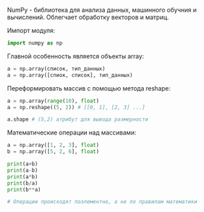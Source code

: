 NumPy - библиотека для анализа данных, машинного обучния и вычислений. Облегчает обработку векторов и матриц.

Импорт модуля:
```python
import numpy as np
```

Главной особенность является объекты array:
```python
a = np.array(список, тип_данных)
a = np.array([спиок, список], тип_данных)
```
Переформировать массив с помощью метода reshape:
```python
a = np.array(range(10), float)
a = np.reshape((5, 2)) # [[0, 1], [2, 3] ...]

a.shape # (5,2) атрибут для вывода размерности
```
Математические операции над массивами:

```python
a = np.array([1, 2, 3], float)
b = np.array([5, 2, 6], float)

print(a+b)
print(a-b)
print(a*b)
print(b/a)
print(b**a)

# Операции происходят поэлементно, а не по правилам математики
```
